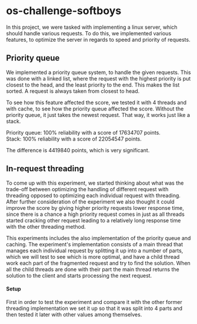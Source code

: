 # os-challenge-softboys

In this project, we were tasked with implementing a linux server, which should handle various requests.
To do this, we implemented various features, to optimize the server in regards to speed and priority of requests.

## Priority queue
We implemented a priority queue system, to handle the given requests. This was done with a linked list, where the request with the highest priority is put closest to the head, and the least priority to the end. This makes the list sorted. A request is always taken from closest to head. 

To see how this feature affected the score, we tested it with 4 threads and with cache, to see how the priority queue affected the score. Without the priority queue, it just takes the newest request. That way, it works just like a stack. 

Priority queue: 100% reliability with a score of 17634707 points. <br />
Stack: 100% reliability with a score of 22054547 points. 

The difference is 4419840 points, which is very significant. 

## In-request threading
To come up with this experiment, we started thinking about what was the trade-off between optimizing the handling of different request with threading opposed to optimizing each individual request with threading. After further consideration of the experiment we also thought it could improve the score by giving higher priority requests lower response time, since there is a chance a high priority request comes in just as all threads started cracking other request leading to a relatively long response time with the other threading method.

This experiments includes the also implementation of the priority queue and caching. The experiment's implementation consists of a main thread that manages each individual request by splitting it up into a number of parts, which we will test to see which is more optimal, and have a child thread work each part of the fragmented request and try to find the solution. When all the child threads are done with their part the main thread returns the solution to the client and starts processing the next request. 

#### Setup
First in order to test the experiment and compare it with the other former threading implementation we set it up so that it was split into 4 parts and then tested it later with other values among themselves. 
